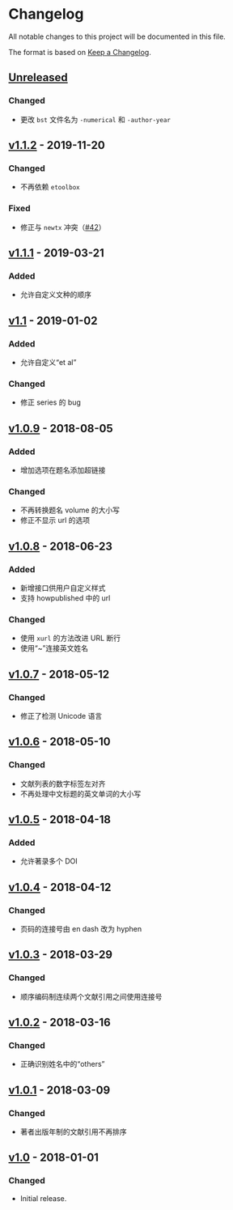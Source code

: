 # Changelog
All notable changes to this project will be documented in this file.

The format is based on [Keep a Changelog](https://keepachangelog.com/en/1.0.0/).

## [Unreleased]
### Changed
- 更改 `bst` 文件名为 `-numerical` 和 `-author-year`

## [v1.1.2] - 2019-11-20
### Changed
- 不再依赖 `etoolbox`

### Fixed
- 修正与 `newtx` 冲突（[#42](https://github.com/CTeX-org/gbt7714-bibtex-style/issues/42)）

## [v1.1.1] - 2019-03-21
### Added
- 允许自定义文种的顺序

## [v1.1] - 2019-01-02
### Added
- 允许自定义“et al”

### Changed
- 修正 series 的 bug

## [v1.0.9] - 2018-08-05
### Added
- 增加选项在题名添加超链接

### Changed
- 不再转换题名 volume 的大小写
- 修正不显示 url 的选项

## [v1.0.8] - 2018-06-23
### Added
- 新增接口供用户自定义样式
- 支持 howpublished 中的 url

### Changed
- 使用 `xurl` 的方法改进 URL 断行
- 使用“~”连接英文姓名

## [v1.0.7] - 2018-05-12
### Changed
- 修正了检测 Unicode 语言

## [v1.0.6] - 2018-05-10
### Changed
- 文献列表的数字标签左对齐
- 不再处理中文标题的英文单词的大小写

## [v1.0.5] - 2018-04-18
### Added
- 允许著录多个 DOI

## [v1.0.4] - 2018-04-12
### Changed
- 页码的连接号由 en dash 改为 hyphen

## [v1.0.3] - 2018-03-29
### Changed
- 顺序编码制连续两个文献引用之间使用连接号

## [v1.0.2] - 2018-03-16
### Changed
- 正确识别姓名中的“others”

## [v1.0.1] - 2018-03-09
### Changed
- 著者出版年制的文献引用不再排序

## [v1.0] - 2018-01-01
### Changed
- Initial release.

[Unreleased]: https://github.com/CTeX-org/gbt7714-bibtex-style/compare/v1.1.2...HEAD
[v1.1.2]: https://github.com/CTeX-org/gbt7714-bibtex-style/compare/v1.1.1...v1.1.2
[v1.1.1]: https://github.com/CTeX-org/gbt7714-bibtex-style/compare/v1.1...v1.1.1
[v1.1]: https://github.com/CTeX-org/gbt7714-bibtex-style/compare/v1.0.9...v1.1
[v1.0.9]: https://github.com/CTeX-org/gbt7714-bibtex-style/compare/v1.0.8...v1.0.9
[v1.0.8]: https://github.com/CTeX-org/gbt7714-bibtex-style/compare/v1.0.7...v1.0.8
[v1.0.7]: https://github.com/CTeX-org/gbt7714-bibtex-style/compare/v1.0.6...v1.0.7
[v1.0.6]: https://github.com/CTeX-org/gbt7714-bibtex-style/compare/v1.0.5...v1.0.6
[v1.0.5]: https://github.com/CTeX-org/gbt7714-bibtex-style/compare/v1.0.4...v1.0.5
[v1.0.4]: https://github.com/CTeX-org/gbt7714-bibtex-style/compare/v1.0.3...v1.0.4
[v1.0.3]: https://github.com/CTeX-org/gbt7714-bibtex-style/compare/v1.0.2...v1.0.3
[v1.0.2]: https://github.com/CTeX-org/gbt7714-bibtex-style/compare/v1.0.1...v1.0.2
[v1.0.1]: https://github.com/CTeX-org/gbt7714-bibtex-style/compare/v1.0...v1.0.1
[v1.0]: https://github.com/CTeX-org/gbt7714-bibtex-style/releases/tag/v1.0
